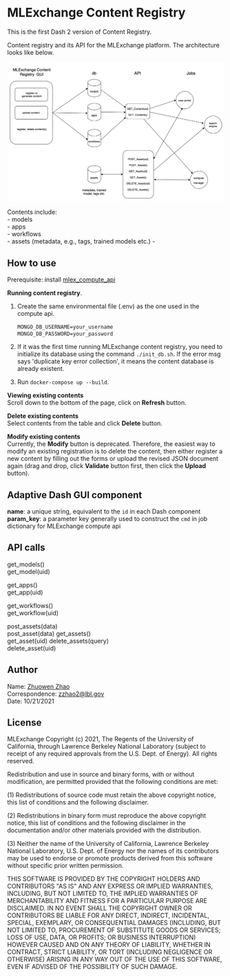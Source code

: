 # MLExchange Content Registry
This is the first Dash 2 version of Content Registry.  

Content registry and its API for the MLExchange platform.
The architecture looks like below.

![image info](./assets/content_registry_v2.png)

Contents include:  
	- models  
	- apps  
	- workflows  
	- assets (metadata, e.g., tags, trained models etc.) 
	- 

## How to use
Prerequisite: install [mlex_compute_api](https://github.com/mlexchange/mlex_computing_api)

**Running content registry**.   

1. Create the same environmental file (.env) as the one used in the compute api.

	```	
	MONGO_DB_USERNAME=your_username     
	MONGO_DB_PASSWORD=your_password               
	```	   
2. If it was the first time running MLExchange content registry, you need to initialize its database using the command `./init_db.sh`. If the error msg says 'duplicate key error collection', it means the content database is already existent.    
3. Run `docker-compose up --build`.

**Viewing existing contents**  
Scroll down to the bottom of the page, click on **Refresh** button.

**Delete existing contents**  
Select contents from the table and click **Delete** button.

**Modify existing contents**  
Currently, the **Modify** button is deprecated. 
Therefore, the easiest way to modify an existing registration is to delete the content, then either register a new content by filling out the forms or upload the revised JSON document again (drag and drop, click **Validate** button first, then click the **Upload** button).


## Adaptive Dash GUI component
**name**: a unique string, equivalent to the `id` in each Dash component   
**param_key**: a parameter key generally used to construct the `cmd` in job dictionary for MLExchange compute api  

## API calls
get\_models()  
get\_model(uid) 


get\_apps()  
get\_app(uid) 


get\_workflows()  
get\_workflow(uid) 


post\_assets(data)  
post\_asset(data) 
get\_assets()  
get\_asset(uid) 
delete\_assets(query)  
delete\_asset(uid) 

## Author
Name: [Zhuowen Zhao](https://github.com/zhuowenzhao)  
Correspondence: [zzhao2@lbl.gov](mailto:zzhao2@lbl.gov)   
Date: 10/21/2021


## License
MLExchange Copyright (c) 2021, The Regents of the University of California,
through Lawrence Berkeley National Laboratory (subject to receipt of
any required approvals from the U.S. Dept. of Energy). All rights reserved.

Redistribution and use in source and binary forms, with or without
modification, are permitted provided that the following conditions are met:

(1) Redistributions of source code must retain the above copyright notice,
this list of conditions and the following disclaimer.

(2) Redistributions in binary form must reproduce the above copyright
notice, this list of conditions and the following disclaimer in the
documentation and/or other materials provided with the distribution.

(3) Neither the name of the University of California, Lawrence Berkeley
National Laboratory, U.S. Dept. of Energy nor the names of its contributors
may be used to endorse or promote products derived from this software
without specific prior written permission.


THIS SOFTWARE IS PROVIDED BY THE COPYRIGHT HOLDERS AND CONTRIBUTORS "AS IS"
AND ANY EXPRESS OR IMPLIED WARRANTIES, INCLUDING, BUT NOT LIMITED TO, THE
IMPLIED WARRANTIES OF MERCHANTABILITY AND FITNESS FOR A PARTICULAR PURPOSE
ARE DISCLAIMED. IN NO EVENT SHALL THE COPYRIGHT OWNER OR CONTRIBUTORS BE
LIABLE FOR ANY DIRECT, INDIRECT, INCIDENTAL, SPECIAL, EXEMPLARY, OR
CONSEQUENTIAL DAMAGES (INCLUDING, BUT NOT LIMITED TO, PROCUREMENT OF
SUBSTITUTE GOODS OR SERVICES; LOSS OF USE, DATA, OR PROFITS; OR BUSINESS
INTERRUPTION) HOWEVER CAUSED AND ON ANY THEORY OF LIABILITY, WHETHER IN
CONTRACT, STRICT LIABILITY, OR TORT (INCLUDING NEGLIGENCE OR OTHERWISE)
ARISING IN ANY WAY OUT OF THE USE OF THIS SOFTWARE, EVEN IF ADVISED OF THE
POSSIBILITY OF SUCH DAMAGE.
